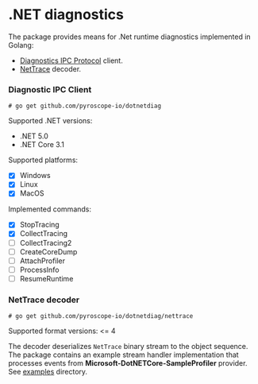 # .NET diagnostics

The package provides means for .Net runtime diagnostics implemented in Golang:
 - [Diagnostics IPC Protocol](https://github.com/dotnet/diagnostics/blob/main/documentation/design-docs/ipc-protocol.md#transport) client.
 - [NetTrace](https://github.com/microsoft/perfview/blob/main/src/TraceEvent/EventPipe/EventPipeFormat.md) decoder.

### Diagnostic IPC Client

```
# go get github.com/pyroscope-io/dotnetdiag
```

Supported .NET versions:
 - .NET 5.0
 - .NET Core 3.1

Supported platforms:
 - [x] Windows
 - [x] Linux
 - [x] MacOS

Implemented commands:
 - [x] StopTracing
 - [x] CollectTracing
 - [ ] CollectTracing2
 - [ ] CreateCoreDump
 - [ ] AttachProfiler
 - [ ] ProcessInfo
 - [ ] ResumeRuntime

### NetTrace decoder

```
# go get github.com/pyroscope-io/dotnetdiag/nettrace
```

Supported format versions: <= 4

The decoder deserializes `NetTrace` binary stream to the object sequence. The package contains an example stream
handler implementation that processes events from **Microsoft-DotNETCore-SampleProfiler** provider. See [examples](examples) directory.
